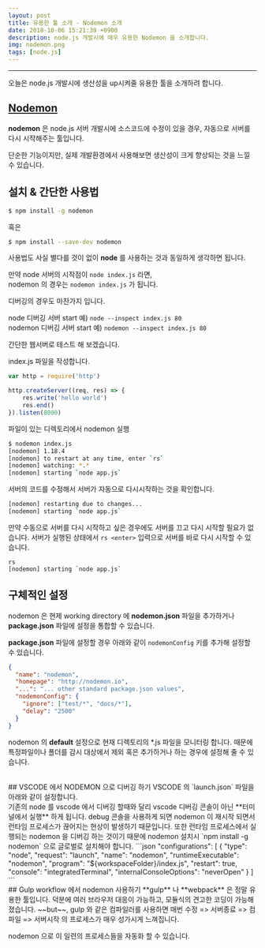 ```yaml
---
layout: post
title: 유용한 툴 소개 - Nodemon 소개
date: 2018-10-06 15:21:39 +0900
description: node.js 개발시에 매우 유용한 Nodemon 을 소개합니다.
img: nodemon.png
tags: [node.js]
---
```

---
오늘은 node.js 개발시에 생산성을 up시켜줄 유용한 툴을 소개하려 합니다.

## [Nodemon](https://github.com/remy/nodemon)
**nodemon** 은 node.js 서버 개발시에 소스코드에 수정이 있을 경우, 자동으로 서버를 다시 시작해주는 툴입니다.<br/>

단순한 기능이지만, 실제 개발환경에서 사용해보면 생산성이 크게 향상되는 것을 느낄 수 있습니다.

## 설치 & 간단한 사용법
```bash
$ npm install -g nodemon
```
혹은
```bash
$ npm install --save-dev nodemon
```

사용법도 사실 별다를 것이 없이 **node** 를 사용하는 것과 동일하게 생각하면 됩니다.

만약 node 서버의 시작점이 `node index.js` 라면,<br/>
nodemon 의 경우는 `nodemon index.js` 가 됩니다.

디버깅의 경우도 마찬가지 입니다.

node    디버깅 서버 start 예) `node --inspect index.js 80`<br/>
nodemon 디버깅 서버 start 예) `nodemon --inspect index.js 80`<br/>

간단한 웹서버로 테스트 해 보겠습니다.

index.js 파일을 작성합니다.
```javascript
var http = require('http')

http.createServer((req, res) => {
    res.write('hello world')
    res.end()
}).listen(8000)
```

파일이 있는 디렉토리에서 nodemon 실행
```bash
$ nodemon index.js
[nodemon] 1.18.4
[nodemon] to restart at any time, enter `rs`
[nodemon] watching: *.*
[nodemon] starting `node app.js`
```

서버의 코드를 수정해서 서버가 자동으로 다시시작하는 것을 확인합니다.

```bash
[nodemon] restarting due to changes...
[nodemon] starting `node app.js`
```

만약 수동으로 서버를 다시 시작하고 싶은 경우에도 서버를 끄고 다시 시작할 필요가 없습니다.
서버가 실행된 상태에서 `rs <enter>` 입력으로 서버를 바로 다시 시작할 수 있습니다.
```
rs
[nodemon] starting `node app.js`
```

## 구체적인 설정
nodemon 은 현제 working directory 에 **nodemon.json** 파일을 추가하거나 **package.json** 파일에 설정을 통합할 수 있습니다.

**package.json** 파일에 설정할 경우 아래와 같이 `nodemonConfig` 키를 추가해 설정할 수 있습니다.
```json
{
  "name": "nodemon",
  "homepage": "http://nodemon.io",
  "...": "... other standard package.json values",
  "nodemonConfig": {
    "ignore": ["test/*", "docs/*"],
    "delay": "2500"
  }
}
```
nodemon 의 **default** 설정으로 현재 디렉토리의 *.js 파일을 모니터링 합니다. 때문에 특정파일이나 폴더를 감시 대상에서 제외 혹은 추가하거나 하는 경우에 설정해 줄 수 있습니다.

<br/>
## VSCODE 에서 NODEMON 으로 디버깅 하기
VSCODE 의 `launch.json` 파일을 아래와 같이 설정합니다.<br/>
기존의 node 를 vscode 에서 디버깅 할때와 달리 vscode 디버깅 콘솔이 아닌 **터미널에서 실행** 하게 됩니다. debug 콘솔을 사용하게 되면 nodemon 이 재시작 되면서 런타임 프로세스가 끊어지는 현상이 발생하기 때문입니다.
또한 런타임 프로세스에서 실행되는 nodemon 을 디버깅 하는 것이기 때문에 nodemon 설치시 `npm install -g nodemon` 으로 글로벌로 설치해야 합니다.
```json
  "configurations": [
    {
      "type": "node",
      "request": "launch",
      "name": "nodemon",
      "runtimeExecutable": "nodemon",
      "program": "${workspaceFolder}/index.js",
      "restart": true,
      "console": "integratedTerminal",
      "internalConsoleOptions": "neverOpen"
    }
  ]
```

<br/>
## Gulp workflow 에서 nodemon 사용하기
**gulp** 나 **webpack** 은 정말 유용한 툴입니다. 덕분에 여러 브라우저 대응이 가능하고, 모듈식의 견고한 코딩이 가능해 졌습니다. ~~but~~, gulp 와 같은 컴파일러를 사용하면 매번 수정 => 서버종료 => 컴파일 => 서버시작 의 프로세스가 매우 성가시게 느껴집니다.

nodemon 으로 이 일련의 프로세스들을 자동화 할 수 있습니다.
